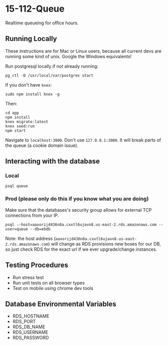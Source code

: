 # 15-112-Queue
Realtime queueing for office hours.

## Running Locally
These instructions are for Mac or Linux users, because all current devs are running some kind of unix. Google the Windows equivalents!  

Run postgresql locally if not already running:
```
pg_ctl -D /usr/local/var/postgres start
```
If you don't have `knex`:
```
sudo npm install knex -g
```
Then:
```
cd app
npm install
knex migrate:latest
knex seed:run
npm start
```

Navigate to `localhost:3000`. Don't use `127.0.0.1:3000`. It will break parts of the queue (a cookie domain issue).

## Interacting with the database

### Local
```
psql queue
```

### Prod (please only do this if you know what you are doing)

Make sure that the databases's security group allows for external TCP connections from your IP.
```
psql --host=aaxorijd436n8a.cxxtl6ujavn8.us-east-2.rds.amazonaws.com --user=queue --db=ebdb
```
Note: the host address (`aaxorijd436n8a.cxxtl6ujavn8.us-east-2.rds.amazonaws.com`) will change as RDS provisions new boxes for our DB, so just check RDS for the exact url if we ever upgrade/change instances.

## Testing Procedures
- Run stress test
- Run unit tests on all browser types
- Test on mobile using chrome dev tools

## Database Environmental Variables
- RDS_HOSTNAME
- RDS_PORT
- RDS_DB_NAME
- RDS_USERNAME
- RDS_PASSWORD
